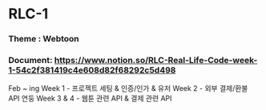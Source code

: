 # RLC-1
### Theme :  Webtoon 
### Document: https://www.notion.so/RLC-Real-Life-Code-week-1-54c2f381419c4e608d82f68292c5d498 

Feb ~ ing 
Week 1 - 프로젝트 세팅 & 인증/인가 & 유저
Week 2 - 외부 결제/환불 API 연둥
Week 3 & 4 - 웹툰 관련 API & 결제 관련 API
